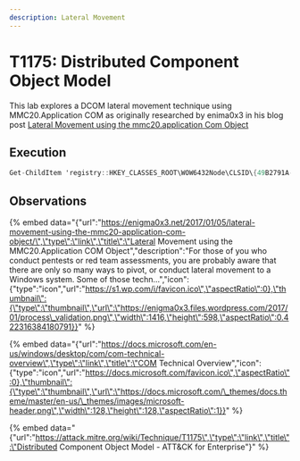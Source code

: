 ```yaml
---
description: Lateral Movement
---
```


# T1175: Distributed Component Object Model

This lab explores a DCOM lateral movement technique using MMC20.Application COM as originally researched by enima0x3 in his blog post [Lateral Movement using the mmc20.application Com Object](https://enigma0x3.net/2017/09/11/lateral-movement-using-excel-application-and-dcom/)

## Execution

```csharp
Get-ChildItem 'registry::HKEY_CLASSES_ROOT\WOW6432Node\CLSID\{49B2791A-B1AE-4C90-9B8E-E860BA07F889}'
```



## Observations

{% embed data="{\"url\":\"https://enigma0x3.net/2017/01/05/lateral-movement-using-the-mmc20-application-com-object/\",\"type\":\"link\",\"title\":\"Lateral Movement using the MMC20.Application COM Object\",\"description\":\"For those of you who conduct pentests or red team assessments, you are probably aware that there are only so many ways to pivot, or conduct lateral movement to a Windows system. Some of those techn…\",\"icon\":{\"type\":\"icon\",\"url\":\"https://s1.wp.com/i/favicon.ico\",\"aspectRatio\":0},\"thumbnail\":{\"type\":\"thumbnail\",\"url\":\"https://enigma0x3.files.wordpress.com/2017/01/process\_validation.png\",\"width\":1416,\"height\":598,\"aspectRatio\":0.422316384180791}}" %}

{% embed data="{\"url\":\"https://docs.microsoft.com/en-us/windows/desktop/com/com-technical-overview\",\"type\":\"link\",\"title\":\"COM Technical Overview\",\"icon\":{\"type\":\"icon\",\"url\":\"https://docs.microsoft.com/favicon.ico\",\"aspectRatio\":0},\"thumbnail\":{\"type\":\"thumbnail\",\"url\":\"https://docs.microsoft.com/\_themes/docs.theme/master/en-us/\_themes/images/microsoft-header.png\",\"width\":128,\"height\":128,\"aspectRatio\":1}}" %}

{% embed data="{\"url\":\"https://attack.mitre.org/wiki/Technique/T1175\",\"type\":\"link\",\"title\":\"Distributed Component Object Model - ATT&CK for Enterprise\"}" %}

